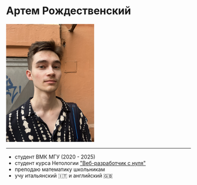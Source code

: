 # Артем Рождественский 

<img src="./IMG_5377.jpg" width="240" height="320">


---  
- студент ВМК МГУ (2020 - 2025)
- студент курса Нетологии ["Веб-разработчик с нуля"](https://netology.ru/programs/web-developer)
- преподаю математику школьникам 
- учу итальянский :it: и английский :uk: 
